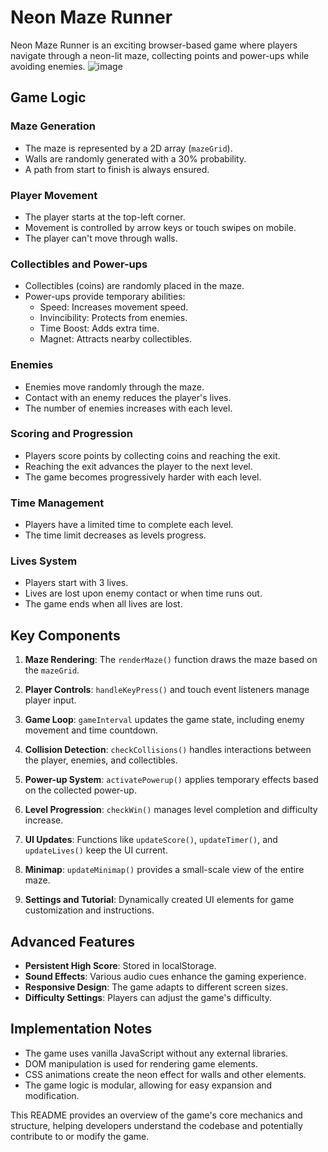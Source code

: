 # Neon Maze Runner

Neon Maze Runner is an exciting browser-based game where players navigate through a neon-lit maze, collecting points and power-ups while avoiding enemies.
![image](https://github.com/user-attachments/assets/4995fc7a-1f68-478f-9fee-aac02be2435c)

## Game Logic

### Maze Generation
- The maze is represented by a 2D array (`mazeGrid`).
- Walls are randomly generated with a 30% probability.
- A path from start to finish is always ensured.

### Player Movement
- The player starts at the top-left corner.
- Movement is controlled by arrow keys or touch swipes on mobile.
- The player can't move through walls.

### Collectibles and Power-ups
- Collectibles (coins) are randomly placed in the maze.
- Power-ups provide temporary abilities:
  - Speed: Increases movement speed.
  - Invincibility: Protects from enemies.
  - Time Boost: Adds extra time.
  - Magnet: Attracts nearby collectibles.

### Enemies
- Enemies move randomly through the maze.
- Contact with an enemy reduces the player's lives.
- The number of enemies increases with each level.

### Scoring and Progression
- Players score points by collecting coins and reaching the exit.
- Reaching the exit advances the player to the next level.
- The game becomes progressively harder with each level.

### Time Management
- Players have a limited time to complete each level.
- The time limit decreases as levels progress.

### Lives System
- Players start with 3 lives.
- Lives are lost upon enemy contact or when time runs out.
- The game ends when all lives are lost.

## Key Components

1. **Maze Rendering**: The `renderMaze()` function draws the maze based on the `mazeGrid`.

2. **Player Controls**: `handleKeyPress()` and touch event listeners manage player input.

3. **Game Loop**: `gameInterval` updates the game state, including enemy movement and time countdown.

4. **Collision Detection**: `checkCollisions()` handles interactions between the player, enemies, and collectibles.

5. **Power-up System**: `activatePowerup()` applies temporary effects based on the collected power-up.

6. **Level Progression**: `checkWin()` manages level completion and difficulty increase.

7. **UI Updates**: Functions like `updateScore()`, `updateTimer()`, and `updateLives()` keep the UI current.

8. **Minimap**: `updateMinimap()` provides a small-scale view of the entire maze.

9. **Settings and Tutorial**: Dynamically created UI elements for game customization and instructions.

## Advanced Features

- **Persistent High Score**: Stored in localStorage.
- **Sound Effects**: Various audio cues enhance the gaming experience.
- **Responsive Design**: The game adapts to different screen sizes.
- **Difficulty Settings**: Players can adjust the game's difficulty.

## Implementation Notes

- The game uses vanilla JavaScript without any external libraries.
- DOM manipulation is used for rendering game elements.
- CSS animations create the neon effect for walls and other elements.
- The game logic is modular, allowing for easy expansion and modification.

This README provides an overview of the game's core mechanics and structure, helping developers understand the codebase and potentially contribute to or modify the game.
